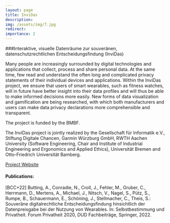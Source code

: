 ```yaml
---
layout: page
title: InviDas
description: 
img: /assets/img/7.jpg
redirect: 
importance: 2
---
```


###Interaktive, visuelle Datenräume zur souveränen, datenschutzrechtlichen Entscheidungsfindung (InviDas)


Many people are increasingly surrounded by digital technologies and applications that collect, 
process and share personal data. At the same time, few read and understand the often long and complicated 
privacy statements of their individual devices and applications. 
Within the InviDas project, we ensure that users of smart wearables, such as fitness watches, 
will in future have better insight into their data profiles and will thus be able to make 
informed decisions more easily. 
New forms of data visualization and gamification are being researched, with which both manufacturers and users can 
make data privacy declarations more comprehensible and transparent.

The project is funded by the BMBF.

The InviDas project is jointly realized by the Gesellschaft für Informatik e.V., Stiftung Digitale Chancen, 
Garmin Würzburg GmbH, RWTH Aachen University (Software Engineering, Chair and Institute of Industrial Engineering 
and Ergonomics and Applied Ethics), Universität Bremen and Otto-Friedrich Universität Bamberg. 

[Project Website](https://invidas.gi.de/)

#### Publications:
\[BCC+22] Butting, A., Conradie, N., Croll, J., Fehler, M., Gruber, C., Herrmann, D., Mertens, A., Michael, J., 
Nitsch, V., Nagel, S., Pütz, S., Rumpe, B., Schauermann, E., Schöning, J., Stellmacher, C., Theis, S.: 
Souveräne digitalrechtliche Entscheidungsfindung hinsichtlich der Datenpreisgabe bei der Nutzung von Wearables. 
In: Selbstbestimmung und Privatheit. Forum Privatheit 2020, DUD Fachbeiträge, Springer, 2022.

